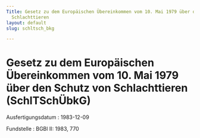 ```yaml
---
Title: Gesetz zu dem Europäischen Übereinkommen vom 10. Mai 1979 über den Schutz von
  Schlachttieren
layout: default
slug: schltsch_bkg

---
```


# Gesetz zu dem Europäischen Übereinkommen vom 10. Mai 1979 über den Schutz von Schlachttieren (SchlTSchÜbkG)

Ausfertigungsdatum
:   1983-12-09

Fundstelle
:   BGBl II: 1983, 770

